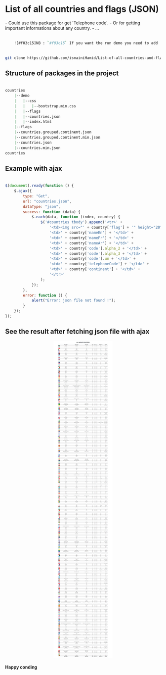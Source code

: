 # List of all countries and flags (JSON)

<p>
    - Could use this package for get 'Telephone code'.
    - Or for getting important informations about any country.
    - ...
</p>
    
```bash

    ![#f03c15]NB : `#f03c15` If you want the run demo you need to add 'Live server' extension

```

```bash

git clone https://github.com/ismainiHamid/List-of-all-countries-and-flags.git

```

## Structure of packages in the project

```bash

countries
    |--demo
    |   |--css
    |   |   |--bootstrap.min.css
    |   |--flags
    |   |--countries.json
    |   |--index.html
    |--flags
    |--countries.grouped.continent.json
    |--countries.grouped.continent.min.json
    |--countries.json
    |--countries.min.json
countries

```

## Example with ajax
```js

$(document).ready(function () {
    $.ajax({
        type: "Get",
        url: "countries.json",
        dataType: "json",
        success: function (data) {
            $.each(data, function (index, country) {
                $('#countries tbody').append('<tr>' +
                    '<td><img src="' + country['flag'] + '" height="20" width="30"></td>' +
                    '<td>' + country['nameEn'] + '</td>' +
                    '<td>' + country['nameFr'] + '</td>' +
                    '<td>' + country['nameAr'] + '</td>' +
                    '<td>' + country['code'].alpha_2 + '</td>' +
                    '<td>' + country['code'].alpha_3 + '</td>' +
                    '<td>' + country['code'].un + '</td>' +
                    '<td>' + country['telephoneCode'] + '</td>' +
                    '<td>' + country['continent'] + '</td>' +
                    '</tr>'
                );
            });
        },
        error: function () {
            alert("Error: json file not found !");
        }
    });
});

```

## See the result after fetching json file with ajax

<div align="center">
    <img src="demo/img/result.png" with="100%">
</div>

#### Happy conding
